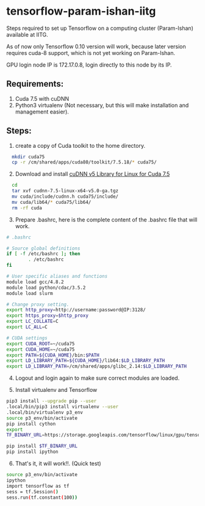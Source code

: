 # tensorflow-param-ishan-iitg
Steps required to set up Tensorflow on a computing cluster (Param-Ishan) available at IITG.

As of now only Tensorflow 0.10 version will work, because later version requires cuda-8 support, which is not yet working on Param-Ishan.

GPU login node IP is 172.17.0.8, login directly to this node by its IP. 

## Requirements: 
1. Cuda 7.5 with cuDNN
2. Python3 virtualenv (Not necessary, but this will make installation and management easier).

## Steps:
1. create a copy of Cuda toolkit to the home directory.
```bash
  mkdir cuda75
  cp -r /cm/shared/apps/cuda80/toolkit/7.5.18/* cuda75/
```
2. Download and install [cuDNN v5 Library for Linux for Cuda 7.5](https://developer.nvidia.com/rdp/cudnn-download)
```bash
  cd
  tar xvf cudnn-7.5-linux-x64-v5.0-ga.tgz
  mv cuda/include/cudnn.h cuda75/include/
  mv cuda/lib64/* cuda75/lib64/
  rm -rf cuda
```

3. Prepare .bashrc, here is the complete content of the .bashrc file that will work.
```bash
# .bashrc

# Source global definitions
if [ -f /etc/bashrc ]; then
        . /etc/bashrc
fi

# User specific aliases and functions
module load gcc/4.8.2
module load python/cdac/3.5.2
module load slurm

# Change proxy setting.
export http_proxy=http://username:password@IP:3128/
export https_proxy=$http_proxy
export LC_COLLATE=C
export LC_ALL=C

# CUDA settings
export CUDA_ROOT=~/cuda75
export CUDA_HOME=~/cuda75
export PATH=${CUDA_HOME}/bin:$PATH
export LD_LIBRARY_PATH=${CUDA_HOME}/lib64:$LD_LIBRARY_PATH
export LD_LIBRARY_PATH=/cm/shared/apps/glibc_2.14:$LD_LIBRARY_PATH
```
4. Logout and login again to make sure correct modules are loaded.

5. Install virtualenv and Tensorflow 
```bash
pip3 install --upgrade pip --user
.local/bin/pip3 install virtualenv --user
.local/bin/virtualenv p3_env
source p3_env/bin/activate
pip install cython
export
TF_BINARY_URL=https://storage.googleapis.com/tensorflow/linux/gpu/tensorflow-0.10.0-cp35-cp35m-linux_x86_64.whl

pip install $TF_BINARY_URL
pip install ipython
```

6. That's it, it will work!!. (Quick test)
```bash
source p3_env/bin/activate
ipython
import tensorflow as tf
sess = tf.Session()
sess.run(tf.constant(100))
```
